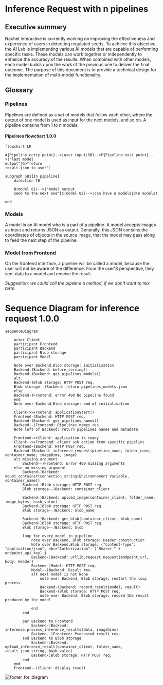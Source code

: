 # Inference Request with n pipelines

## Executive summary

Nachet Interactive is currently working on improving the effectiveness and
experience of users in detecting regulated seeds. To achieve this objective, the
AI Lab is implementing various AI models that are capable of performing specific
tasks. These models can work together or independently to enhance the accuracy
of the results. When combined with other models, each model builds upon the work
of the previous one to deliver the final outcome. The purpose of this document
is to provide a technical design for the implementation of multi-model
functionality.

## Glossary

### Pipelines
Pipelines are defined as a set of models that follow each other, where the output of
one model is used as input for the next models, and so on. A pipeline contains from 1 to n
models.

#### Pipelines flowchart 1.0.0
```mermaid
flowchart LR

A{Pipeline entry point}-->|user input|SB1-->F{Pipeline exit point}-->|"last model
output"|G>"return
result.json to user"]

subgraph SB1[In pipeline]
    direction TB

    B(model 01)-->|"model output
    send to the next one"|C(model 02)-->|can have n models|D(n models)

end
```

### Models
A model is an AI model who is a part of a pipeline. A model accepts images as input
and returns JSON as output. Generally, this JSON contains the coordinates of objects in the
source image, that the model may pass along to feed the next step of the pipeline.


### Model from Frontend
On the frontend interface, a pipeline will be called a model, because the user will
not be aware of the difference. From the user'S perspective, they sent data to a
model and receive the result.

*Suggestion: we could call the pipeline a method, if we don't want to mix term.*

# Sequence Diagram for inference request 1.0.0

```mermaid
sequenceDiagram

    actor Client
    participant Frontend
    participant Backend
    participant Blob storage
    participant Model

    Note over Backend,Blob storage: initialisation
    Backend-)Backend: before_serving()
    Backend-)Backend: get_pipelines_models()
    alt
    Backend-)Blob storage: HTTP POST req.
    Blob storage--)Backend: return pipelines_models.json
    else
    Backend-)Frontend: error 400 No pipeline found
    end
    Note over Backend,Blob storage: end of initialisation
   
    Client->>Frontend: applicationStart()
    Frontend-)Backend: HTTP POST req.
    Backend-)Backend: get_pipelines_names()
    Backend--)Frontend: Pipelines names res.
    Note left of Backend: return pipelines names and metadata

    Frontend->>Client: application is ready
    Client-->>Frontend: client ask action from specific pipeline
    Frontend-)Backend: HTTP POST req.
    Backend-)Backend: inference_request(pipeline_name, folder_name, container_name, imageDims, image)
    alt missing argument
        Backend--)Frontend: Error 400 missing arguments
    else no missing argument
        Backend-)Backend: mount_container(connection_string(Environnement Variable, container_name))
        Backend-)Blob storage: HTTP POST req.
        Blob storage--)Backend: container_client
        
        Backend-)Backend: upload_image(container_client, folder_name, image_bytes, hash_value)
        Backend-)Blob storage: HTTP POST req.
        Blob storage--)Backend: blob_name

        Backend-)Backend: get_blob(container_client, blob_name)
        Backend-)Blob storage: HTTP POST req.
        Blob storage--)Backend: blob

        loop for every model in pipeline
            note over Backend, Blob storage: Header construction
            Note over Backend,Blob storage: {"Content-Type": "application/json", <br>"Authorization": ("Bearer " + endpoint_api_key),}
            Backend-)Backend: urllib.request.Request(endpoint_url, body, header)
            Backend-)Model: HTTP POST req.
            Model--)Backend: Result res.
            alt next model is not None
                note over Backend, Blob storage: restart the loop process
                Backend-)Backend: record_result(model, result)
                Backend-)Blob storage: HTTP POST req.
                note over Backend, Blob storage: record the result produced by the model

            end
        end
        
        par Backend to Frontend
            Backend-)Backend: inference.process_inference_results(data, imageDims)
            Backend--)Frontend: Processed result res.
        and Backend to Blob storage
            Backend-)Backend: upload_inference_result(container_client, folder_name, result_json_string, hash_value)
            Backend-)Blob storage: HTTP POST req.
        end
    end
    Frontend--)Client: display result
```

![footer_for_diagram](https://github.com/ai-cfia/nachet-backend/assets/96267006/cf378d6f-5b20-4e1d-8665-2ba65ed54f8e)
